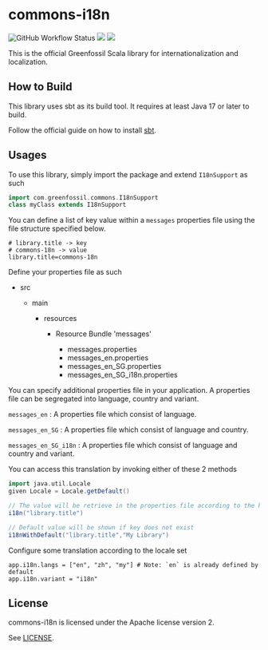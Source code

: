 # commons-i18n 

![GitHub Workflow Status](https://img.shields.io/github/actions/workflow/status/Greenfossil/commons-i18n/run-tests.yml?branch=master)
![](https://img.shields.io/github/license/Greenfossil/commons-i18n)
![](https://img.shields.io/github/v/tag/Greenfossil/commons-i18n)

This is the official Greenfossil Scala library for internationalization and localization.

## How to Build

This library uses sbt as its build tool. It requires at least Java 17 or later to build.

Follow the official guide on how to install [sbt](https://www.scala-sbt.org/download.html).

## Usages

To use this library, simply import the package and extend `I18nSupport` as such

```scala
import com.greenfossil.commons.I18nSupport
class myClass extends I18nSupport
```

You can define a list of key value within a `messages` properties file using the file structure specified below.

```properties
# library.title -> key
# commons-18n -> value
library.title=commons-18n
```

Define your properties file as such

<ul>
    <li>src</li>
    <ul>
        <li>main</li>
        <ul>
            <li>resources</li>
            <ul>
                <li>Resource Bundle 'messages'</li>
                <ul>
                    <li>messages.properties</li>
                    <li>messages_en.properties</li>   
                    <li>messages_en_SG.properties</li>
                    <li>messages_en_SG_i18n.properties</li>
                </ul>
            </ul>
        </ul>
    </ul>
</ul>

You can specify additional properties file in your application. A properties file can be segregated into language, country and variant.

`messages_en` : A properties file which consist of language.

`messages_en_SG` : A properties file which consist of language and country.

`messages_en_SG_i18n` : A properties file which consist of language and country and variant.

You can access this translation by invoking either of these 2 methods

```scala
import java.util.Locale
given Locale = Locale.getDefault()

// The value will be retrieve in the properties file according to the key defined
i18n("library.title")

// Default value will be shown if key does not exist
i18nWithDefault("library.title","My Library")
```

Configure some translation according to the locale set

```
app.i18n.langs = ["en", "zh", "my"] # Note: `en` is already defined by default
app.i18n.variant = "i18n"
```

## License

commons-i18n is licensed under the Apache license version 2.

See [LICENSE](LICENSE.txt).

